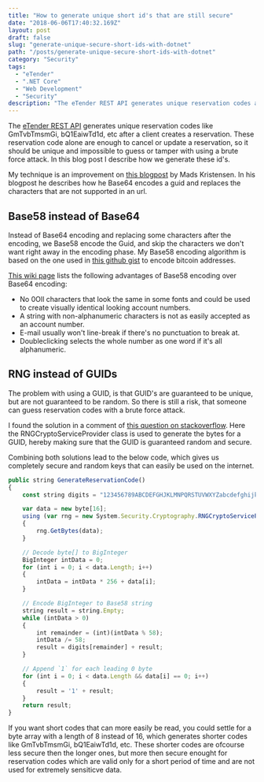 ```yaml
---
title: "How to generate unique short id's that are still secure"
date: "2018-06-06T17:40:32.169Z"
layout: post
draft: false
slug: "generate-unique-secure-short-ids-with-dotnet"
path: "/posts/generate-unique-secure-short-ids-with-dotnet"
category: "Security"
tags:
  - "eTender"
  - ".NET Core"
  - "Web Development"
  - "Security"
description: "The eTender REST API generates unique reservation codes after a client creates a reservation. This reservation code alone is enough to cancel or update a reservation, so it should be unique and impossible to guess or tamper with using a brute force attack. In this blog post I describe how we generate these id’s."
---
```


The [eTender REST API](http://thereservationbook.com/docs/developers/) generates unique reservation codes like GmTvbTmsmGi, bQ1EaiwTd1d, etc after a client creates a reservation. These reservation code alone are enough to cancel or update a reservation, so it should be unique and impossible to guess or tamper with using a brute force attack. In this blog post I describe how we generate these id's.

My technique is an improvement on [this blogpost](https://madskristensen.net/blog/A-shorter-and-URL-friendly-GUID) by Mads Kristensen. In his blogpost he describes how he Base64 encodes a guid and replaces the characters that are not supported in an url.

## Base58 instead of Base64

Instead of Base64 encoding and replacing some characters after the encoding, we Base58 encode the Guid, and skip the characters we don't want right away in the encoding phase. My Base58 encoding algorithm is based on the one used in [this github gist](https://gist.github.com/CodesInChaos/3175971) to encode bitcoin addresses.

[This wiki page](https://en.bitcoin.it/wiki/Base58Check_encoding) lists the following advantages of Base58 encoding over Base64 encoding:

* No 0OIl characters that look the same in some fonts and could be used to create visually identical looking account numbers.
* A string with non-alphanumeric characters is not as easily accepted as an account number.
* E-mail usually won't line-break if there's no punctuation to break at.
* Doubleclicking selects the whole number as one word if it's all alphanumeric.

## RNG instead of GUIDs

The problem with using a GUID, is that GUID's are guaranteed to be unique, but are not guaranteed to be random. So there is still a risk, that someone can guess reservation codes with a brute force attack.

I found the solution in a comment of [this question on stackoverflow](https://stackoverflow.com/questions/2621563/how-random-is-system-guid-newguid-take-two). Here the RNGCryptoServiceProvider class is used to generate the bytes for a GUID, hereby making sure that the GUID is guaranteed random and secure.

Combining both solutions lead to the below code, which gives us completely secure and random keys that can easily be used on the internet.

```js
public string GenerateReservationCode()
{
    const string digits = "123456789ABCDEFGHJKLMNPQRSTUVWXYZabcdefghijkmnopqrstuvwxyz";

    var data = new byte[16];
    using (var rng = new System.Security.Cryptography.RNGCryptoServiceProvider())
    {
        rng.GetBytes(data);
    }

    // Decode byte[] to BigInteger
    BigInteger intData = 0;
    for (int i = 0; i < data.Length; i++)
    {
        intData = intData * 256 + data[i];
    }

    // Encode BigInteger to Base58 string
    string result = string.Empty;
    while (intData > 0)
    {
        int remainder = (int)(intData % 58);
        intData /= 58;
        result = digits[remainder] + result;
    }

    // Append `1` for each leading 0 byte
    for (int i = 0; i < data.Length && data[i] == 0; i++)
    {
        result = '1' + result;
    }
    return result;
}
```

If you want short codes that can more easily be read, you could settle for a byte array with a length of 8 instead of 16, which generates shorter codes like GmTvbTmsmGi, bQ1EaiwTd1d, etc. These shorter codes are ofcourse less secure then the longer ones, but more then secure enought for reservation codes which are valid only for a short period of time and are not used for extremely sensiticve data.
